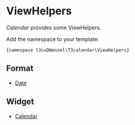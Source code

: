 ViewHelpers
===========

_Calendar_ provides some ViewHelpers.

Add the namespace to your template:

```
{namespace t3c=DWenzel\T3calendar\ViewHelpers}
```

## Format
* [Date](./Format/DateViewHelper.md)

## Widget
* [Calendar](./Widget/CalendarViewHelper.md)
